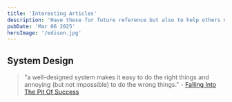 ```yaml
---
title: 'Interesting Articles'
description: 'Have these for future reference but also to help others discover them'
pubDate: 'Mar 06 2025'
heroImage: '/edison.jpg'
---
```


## System Design

> "a well-designed system makes it easy to do the right things and annoying (but not impossible) to do the wrong things." - [Falling Into The Pit Of Success](https://blog.codinghorror.com/falling-into-the-pit-of-success)
